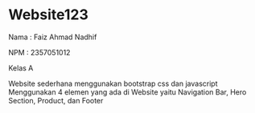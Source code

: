 # Website123

Nama : Faiz Ahmad Nadhif

NPM : 2357051012

Kelas A

Website sederhana menggunakan bootstrap css dan javascript
Menggunakan 4 elemen yang ada di Website yaitu Navigation Bar, Hero Section, Product, dan Footer
